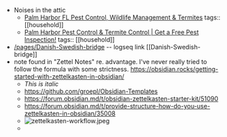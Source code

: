 - Noises in the attic
	- [Palm Harbor FL Pest Control, Wildlife Management & Termites](https://palmharbortermiteandpestcontrol.com/)
	  tags:: [[household]]
	- [Palm Harbor Pest Control & Termite Control | Get a Free Pest Inspection!](https://www.masseyservices.com/service-location/palm-harbor-pest-control/)
	  tags:: [[household]]
- [/pages/Danish-Swedish-bridge](/pages/Danish-Swedish-bridge) -- logseq link [[Danish-Swedish-bridge]]
- note found in "Zettel Notes" re. advantage. I've never really tried to follow the formula with some strictness. https://obsidian.rocks/getting-started-with-zettelkasten-in-obsidian/
	- *This is italic*
	- https://github.com/groepl/Obsidian-Templates
	- https://forum.obsidian.md/t/obsidian-zettelkasten-starter-kit/51090
	- https://forum.obsidian.md/t/provide-structure-how-do-you-use-zettelkasten-in-obsidian/35008
	- ![zettelkasten-workflow.jpeg](../assets/zettelkasten-workflow_1751118680686_0.jpeg)
	-